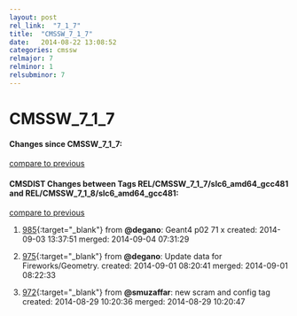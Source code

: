 ```yaml
---
layout: post
rel_link:  "7_1_7"
title:  "CMSSW_7_1_7"
date:   2014-08-22 13:08:52
categories: cmssw
relmajor: 7
relminor: 1
relsubminor: 7
---
```


# CMSSW_7_1_7
#### Changes since CMSSW_7_1_7:

[compare to previous](https://github.com/cms-sw/cmssw/compare/CMSSW_7_1_7...CMSSW_7_1_7)



#### CMSDIST Changes between Tags REL/CMSSW_7_1_7/slc6_amd64_gcc481 and REL/CMSSW_7_1_8/slc6_amd64_gcc481:

[compare to previous](https://github.com/cms-sw/cmsdist/compare/REL/CMSSW_7_1_7/slc6_amd64_gcc481...REL/CMSSW_7_1_8/slc6_amd64_gcc481)



1. [985](http://github.com/cms-sw/cmsdist/pull/985){:target="_blank"}  from **@degano**: Geant4 p02 71 x created: 2014-09-03 13:37:51 merged: 2014-09-04 07:31:29

2. [975](http://github.com/cms-sw/cmsdist/pull/975){:target="_blank"}  from **@degano**: Update data for Fireworks/Geometry. created: 2014-09-01 08:20:41 merged: 2014-09-01 08:22:33

3. [972](http://github.com/cms-sw/cmsdist/pull/972){:target="_blank"}  from **@smuzaffar**: new scram and config tag created: 2014-08-29 10:20:36 merged: 2014-08-29 10:20:47

